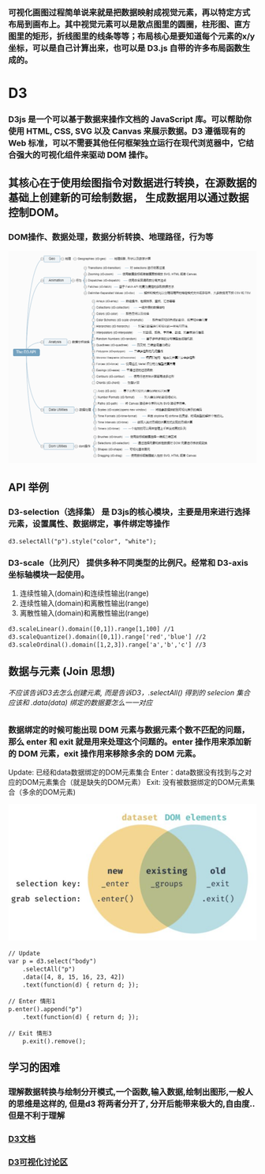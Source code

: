 <!--
 * @LastEditTime: 2021-10-27 21:40:51
 * @LastEditors: jinxiaojian
-->
### 可视化画图过程简单说来就是把数据映射成视觉元素，再以特定方式布局到画布上。其中视觉元素可以是散点图里的圆圈，柱形图、直方图里的矩形，折线图里的线条等等；布局核心是要知道每个元素的x/y坐标，可以是自己计算出来，也可以是 D3.js 自带的许多布局函数生成的。

# D3
### D3js 是一个可以基于数据来操作文档的 JavaScript 库。可以帮助你使用 HTML, CSS, SVG 以及 Canvas 来展示数据。D3 遵循现有的 Web 标准，可以不需要其他任何框架独立运行在现代浏览器中，它结合强大的可视化组件来驱动 DOM 操作。


## 其核心在于使用绘图指令对数据进行转换，在源数据的基础上创建新的可绘制数据， 生成数据用以通过数据控制DOM。


### DOM操作、数据处理，数据分析转换、地理路径，行为等
![api2](./api2.png)

## API 举例
### D3-selection（选择集） 是 D3js的核心模块，主要是用来进行选择元素，设置属性、数据绑定，事件绑定等操作
```
d3.selectAll("p").style("color", "white");
```
### D3-scale（比列尺） 提供多种不同类型的比例尺。经常和 D3-axis 坐标轴模块一起使用。
1. 连续性输入(domain)和连续性输出(range)
1. 连续性输入(domain)和离散性输出(range)
1. 离散性输入(domain)和离散性输出(range)
```
d3.scaleLinear().domain([0,1]).range[1,100] //1
d3.scaleQuantize().domain([0,1]).range['red','blue'] //2
d3.scaleOrdinal().domain([1,2,3]).range['a','b','c'] //3
```

## 数据与元素 (Join 思想)
###### 不应该告诉D3去怎么创建元素, 而是告诉D3，.selectAll() 得到的 selecion 集合应该和 .data(data) 绑定的数据要怎么一一对应
### 数据绑定的时候可能出现 DOM 元素与数据元素个数不匹配的问题，那么 enter 和 exit 就是用来处理这个问题的。enter 操作用来添加新的 DOM 元素，exit 操作用来移除多余的 DOM 元素。

Update: 已经和data数据绑定的DOM元素集合
Enter：data数据没有找到与之对应的DOM元素集合（就是缺失的DOM元素）
Exit: 没有被数据绑定的DOM元素集合（多余的DOM元素)

![de](./dataEle.png)
```
// Update 
var p = d3.select("body")
	.selectAll("p")
	.data([4, 8, 15, 16, 23, 42])
	.text(function(d) { return d; });      

// Enter 情形1
p.enter().append("p")
    .text(function(d) { return d; });

// Exit 情形3
	p.exit().remove();
```


## 学习的困难
### 理解数据转换与绘制分开模式,一个函数,输入数据,绘制出图形,一般人的思维是这样的, 但是d3 将两者分开了, 分开后能带来极大的,自由度.. 但是不利于理解

### [D3文档](https://www.d3js.org.cn/)
### [D3可视化讨论区](https://observablehq.com)

